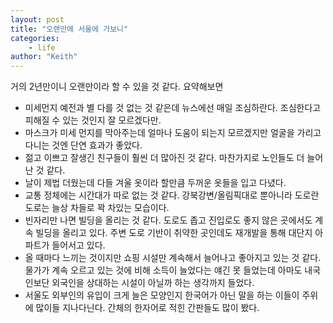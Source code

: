 ```yaml
---
layout: post
title: "오랜만에 서울에 가보니"
categories:
    - life
author: "Keith"
---
```


거의 2년만이니 오랜만이라 할 수 있을 것 같다. 요약해보면

- 미세먼지 예전과 별 다를 것 없는 것 같은데 뉴스에선 매일 조심하란다. 조심한다고 피해질 수 있는 것인지 잘 모르겠다만.
- 마스크가 미세 먼지를 막아주는데 얼마나 도움이 되는지 모르겠지만 얼굴을 가리고 다니는 것엔 단연 효과가 좋았다.
- 젊고 이쁘고 잘생긴 친구들이 훨씬 더 많아진 것 같다. 마찬가지로 노인들도 더 늘어난 것 같다. 
- 날이 제법 더웠는데 다들 겨울 옷이라 할만큼 두꺼운 옷들을 입고 다녔다.
- 교통 정체에는 시간대가 따로 없는 것 같다. 강북강변/올림픽대로 뿐아니라 도로란 도로는 늘상 차들로 꽉 차있는 모습이다.
- 빈자리만 나면 빌딩을 올리는 것 같다. 도로도 좁고 진입로도 좋지 않은 곳에서도 계속 빌딩을 올리고 있다. 주변 도로 기반이 취약한 곳인데도 재개발을 통해 대단지 아파트가 들어서고 있다. 
- 올 때마다 느끼는 것이지만 쇼핑 시설만 계속해서 늘어나고 좋아지고 있는 것 같다. 물가가 계속 오르고 있는 것에 비해 소득이 늘었다는 얘긴 못 들었는데 아마도 내국인보단 외국인을 상대하는 시설이 아닐까 하는 생각까지 들었다. 
- 서울도 외부인의 유입이 크게 늘은 모양인지 한국어가 아닌 말을 하는 이들이 주위에 많이들 지나다닌다. 간체의 한자어로 적힌 간판들도 많이 봤다. 